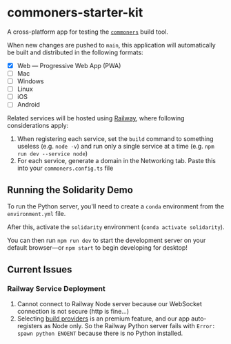# commoners-starter-kit
A cross-platform app for testing the [`commoners`](commoners.dev) build tool.

When new changes are pushed to `main`, this application will automatically be built and distributed in the following formats:
- [x] Web — Progressive Web App (PWA)
- [ ] Mac
- [ ] Windows
- [ ] Linux
- [ ] iOS
- [ ] Android

Related services will be hosted using [Railway](https://railway.app/), where following considerations apply:
1. When registering each service, set the `build` command to something useless (e.g. `node -v`) and run only a single service at a time (e.g. `npm run dev --service node`)
2. For each service, generate a domain in the Networking tab. Paste this into your `commoners.config.ts` file

## Running the Solidarity Demo
To run the Python server, you'll need to create a `conda` environment from the `environment.yml` file.

After this, activate the `solidarity` environment (`conda activate solidarity`).

You can then run `npm run dev` to start the development server on your default browser—or `npm start` to begin developing for desktop!

## Current Issues
### Railway Service Deployment
1. Cannot connect to Railway Node server because our WebSocket connection is not secure (http is fine...)
2. Selecting [build providers](https://docs.railway.app/deploy/builds#build-providers) is an premium feature, and our app auto-registers as Node only. So the Railway Python server fails with `Error: spawn python ENOENT` because there is no Python installed.

